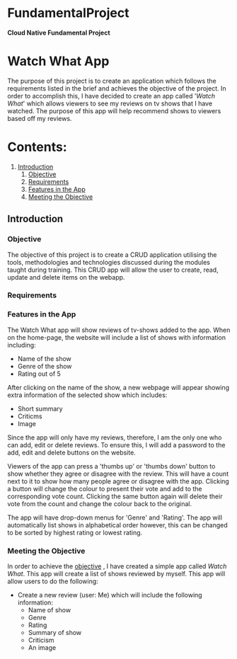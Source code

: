 # FundamentalProject

**Cloud Native Fundamental Project**

# Watch What App

The purpose of this project is to create an application which follows the requirements listed in the brief and achieves the objective of the project. In order to accomplish this, I have decided to create an app called '*Watch What*' which allows viewers to see my reviews on tv shows that I have watched.
The purpose of this app will help recommend shows to viewers based off my reviews.



# Contents:
1. [Introduction](#Introduction)
    1. [Objective](#Objective)
    2. [Requirements](#Requirements)
    3. [Features in the App](#Features-in-the-App)
    4. [Meeting the Objective](#Meeting-the-Objective)
 
## Introduction
### Objective
The objective of this project is to create a CRUD application utilising the tools, methodologies and technologies discussed during the modules taught during training.
This CRUD app will allow the user to create, read, update and delete items on the webapp.

### Requirements

### Features in the App

The Watch What app will show reviews of tv-shows added to the app. 
When on the home-page, the website will include a list of shows with information including:
* Name of the show
* Genre of the show
* Rating out of 5

After clicking on the name of the show, a new webpage will appear showing extra information of the selected show which includes:
* Short summary
* Criticms
* Image

Since the app will only have my reviews, therefore, I am the only one who can add, edit or delete reviews. To ensure this, I will add a password to the add, edit and delete buttons on the website.

Viewers of the app can press a 'thumbs up' or 'thumbs down' button to show whether they agree or disagree with the review. This will have a count next to it to show how many people agree or disagree with the app. Clicking a button will change the colour to present their vote and add to the corresponding vote count. Clicking the same button again will delete their vote from the count and change the colour back to the original.

The app will have drop-down menus for 'Genre' and 'Rating'. 
The app will automatically list shows in alphabetical order however, this can be changed to be sorted by highest rating or lowest rating.

### Meeting the Objective

In order to achieve the [objective](Objective) , I have created a simple app called *Watch What*. This app will create a list of shows reviewed by myself. 
This app will allow users to do the following:
* Create a new review (user: Me) which will include the following information:
    * Name of show
    * Genre
    * Rating
    * Summary of show
    * Criticism
    * An image

    






